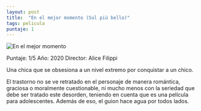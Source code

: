 ```yaml
---
layout: post
title:  "En el mejor momento (Sul più bello)"
tags: pelicula
puntaje: 1
---
```




![En el mejor momento](https://pics.filmaffinity.com/sul_piu_bello-501803430-large.jpg)

Puntaje: 1/5 
Año: 2020
Director: Alice Filippi

Una chica que se obsesiona a un nivel extremo por conquistar a un chico. 

El trastorno no se ve retratado en el personaje de manera romántica, graciosa o moralmente cuestionable, ni mucho menos con la seriedad que debe ser tratado este desorden, teniendo en cuenta que es una película para adolescentes. Además de eso, el guion hace agua por todos lados. 
